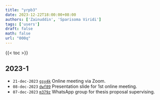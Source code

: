 ```yaml
---
title: "yrpb3"
date: 2023-12-22T18:00:00+08:00
authors: ['Zainuddin', 'Sparisoma Viridi']
tags: ['users']
draft: false
math: false
url: "000q"
---
```

{{< toc >}}


## 2023-1
+ `21-dec-2023` [`gsy4k`](https://osf.io/gsy4k) Online meeting via Zoom.
+ `08-dec-2023` [`dwf89`](https://osf.io/dwf89) Presentation slide for 1st online meeting.
+ `07-dec-2023` [`m379z`](https://osf.io/m379z) WhatsApp group for thesis proposal supervising.
